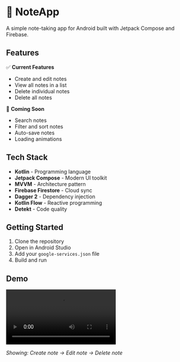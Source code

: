 # 📝 NoteApp

A simple note-taking app for Android built with Jetpack Compose and Firebase.

## Features

✅ **Current Features**
- Create and edit notes
- View all notes in a list
- Delete individual notes
- Delete all notes

🚧 **Coming Soon**
- Search notes
- Filter and sort notes
- Auto-save notes
- Loading animations

## Tech Stack

- **Kotlin** - Programming language
- **Jetpack Compose** - Modern UI toolkit
- **MVVM** - Architecture pattern
- **Firebase Firestore** - Cloud sync
- **Dagger 2** - Dependency injection
- **Kotlin Flow** - Reactive programming
- **Detekt** - Code quality

## Getting Started

1. Clone the repository
2. Open in Android Studio
3. Add your `google-services.json` file
4. Build and run

## Demo

![App Demo](demo/app-demo.mp4)

*Showing: Create note → Edit note → Delete note*